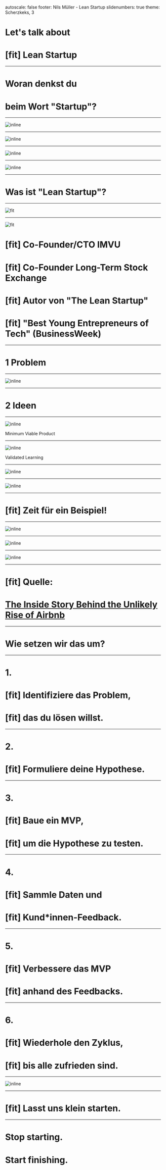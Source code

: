 autoscale: false
footer: Nils Müller - Lean Startup
slidenumbers: true
theme: Scherzkeks, 3

# Let's talk about
# [fit] **Lean Startup**

---

# Woran denkst du

# beim Wort "Startup"?

---

![inline](img/crowded-table.jpg)

---

![inline](img/brainstorming.jpg)

---

![inline](img/late-hours.jpg)

---

![inline](img/oediv.jpg)

---

# Was ist "Lean Startup"?

---

![fit](img/eric-ries.jpg)

---

![fit](img/eric-ries.jpg)


# [fit] Co-Founder/CTO **IMVU**
# [fit] Co-Founder **Long-Term Stock Exchange**
# [fit] Autor von **"The Lean Startup"**
# [fit] "Best Young Entrepreneurs of Tech" (BusinessWeek)


---

# 1 Problem

---

![inline](img/financial-crisis.jpg)

---

# 2 Ideen

---

![inline](img/mvp.jpg)

Minimum Viable Product

---

![inline](img/learning.webp)

Validated Learning

---

![inline](img/build-measure-learn.png)

---

![inline](img/pivot.jpg)

---

# [fit] Zeit für ein **Beispiel**!

---

![inline](img/airbnb.png)

---

![inline](img/apartment.jpeg)

---

![inline](img/airmattress.jpg)

---

# [fit] Quelle:
# [The Inside Story Behind the Unlikely Rise of Airbnb](https://knowledge.wharton.upenn.edu/podcast/knowledge-at-wharton-podcast/the-inside-story-behind-the-unlikely-rise-of-airbnb/)

---

# Wie setzen **wir** das um?

---

# 1.
# [fit] Identifiziere das **Problem**,
# [fit] das du lösen willst.

---

# 2.
# [fit] Formuliere deine **Hypothese**.

---

# 3.
# [fit] Baue ein **MVP**,
# [fit] um die Hypothese zu testen.

---

# 4.
# [fit] Sammle **Daten** und
# [fit] Kund\*innen-**Feedback**.

---

# 5.
# [fit] **Verbessere** das MVP
# [fit] anhand des Feedbacks.

---

# 6.
# [fit] Wiederhole den **Zyklus**,
# [fit] bis alle zufrieden sind.

---

![inline](img/so-much-win.jpg)

---

# [fit] Lasst uns **klein** starten.

---

# Stop starting.
# Start **finishing**.
